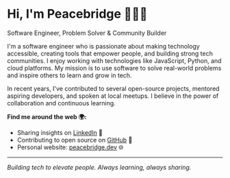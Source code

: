 

# Hi, I'm Peacebridge 👋🏾💡

Software Engineer, Problem Solver & Community Builder

I'm a software engineer who is passionate about making technology accessible, creating tools that empower people, and building strong tech communities. I enjoy working with technologies like JavaScript, Python, and cloud platforms. My mission is to use software to solve real-world problems and inspire others to learn and grow in tech.

In recent years, I've contributed to several open-source projects, mentored aspiring developers, and spoken at local meetups. I believe in the power of collaboration and continuous learning.

**Find me around the web 🌍:**

- Sharing insights on [LinkedIn](https://linkedin.com/in/peacebridge1/) 💼
- Contributing to open source on [GitHub](https://github.com/Yeboah-Peacebridge-Osei) 🚀
- Personal website: [peacebridge.dev](https://peacebridge.dev) 🌐

---
*Building tech to elevate people. Always learning, always sharing.*
